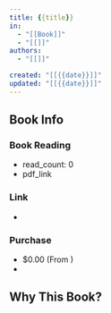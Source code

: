 ```yaml
---
title: {{title}}
in:
  - "[[Book]]"
  - "[[]]"
authors:
  - "[[]]"

created: "[[{{date}}]]"
updated: "[[{{date}}]]"
---
```


## Book Info
### Book Reading
* read_count: 0
* pdf_link 
### Link
* 
### Purchase
* $0.00 (From )
* 


## Why This Book?

